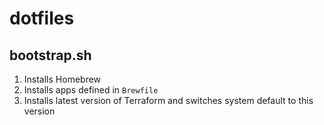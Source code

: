 # dotfiles

## bootstrap.sh
1. Installs Homebrew
1. Installs apps defined in `Brewfile`
1. Installs latest version of Terraform and switches system default to this version